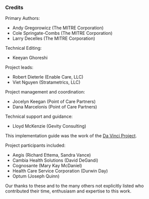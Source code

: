 ### Credits

Primary Authors:
* Andy Gregorowicz (The MITRE Corporation)
* Cole Springate-Combs (The MITRE Corporation)
* Larry Decelles (The MITRE Corporation)

Technical Editing:
* Keeyan Ghoreshi

Project leads:
* Robert Dieterle (Enable Care, LLC)
* Viet Nguyen (Stratametrics, LLC)

Project management and coordination:
* Jocelyn Keegan (Point of Care Partners)
* Dana Marcelonis (Point of Care Partners)

Technical support and guidance:
* Lloyd McKenzie (Gevity Consulting)

This implementation guide was the work of the [Da Vinci Project](http://www.hl7.org/about/davinci/index.cfm?ref=common).

Project participants included:
* Aegis (Richard Ettema, Sandra Vance)
* Cambia Health Solutions (David DeGandi)
* Cognosante (Mary Kay McDaniel)
* Health Care Service Corporation (Durwin Day)
* Optum (Joseph Quinn)

Our thanks to these and to the many others not explicitly listed who contributed their time, enthusiasm and expertise to this work.